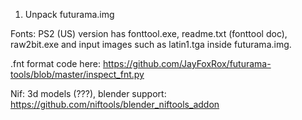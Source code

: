 1. Unpack futurama.img

Fonts: PS2 (US) version has fonttool.exe, readme.txt (fonttool doc), raw2bit.exe and input images such as latin1.tga inside futurama.img.

.fnt format code here: https://github.com/JayFoxRox/futurama-tools/blob/master/inspect_fnt.py


Nif: 3d models (???), blender support: https://github.com/niftools/blender_niftools_addon

